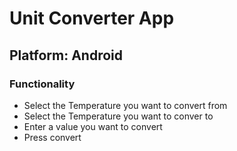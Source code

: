 # Unit Converter App

## Platform: Android

### Functionality
- Select the Temperature you want to convert from
- Select the Temperature you want to conver to
- Enter a value you want to convert
- Press convert


